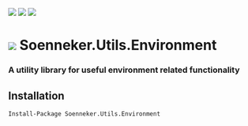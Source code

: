 [![](https://img.shields.io/nuget/v/Soenneker.Utils.Environment.svg?style=for-the-badge)](https://www.nuget.org/packages/Soenneker.Utils.Environment/)
[![](https://img.shields.io/github/actions/workflow/status/soenneker/soenneker.utils.environment/publish.yml?style=for-the-badge)](https://github.com/soenneker/soenneker.utils.environment/actions/workflows/publish.yml)
[![](https://img.shields.io/nuget/dt/Soenneker.Utils.Environment.svg?style=for-the-badge)](https://www.nuget.org/packages/Soenneker.Utils.Environment/)

# ![](https://user-images.githubusercontent.com/4441470/224455560-91ed3ee7-f510-4041-a8d2-3fc093025112.png) Soenneker.Utils.Environment
### A utility library for useful environment related functionality

## Installation

```
Install-Package Soenneker.Utils.Environment
```
